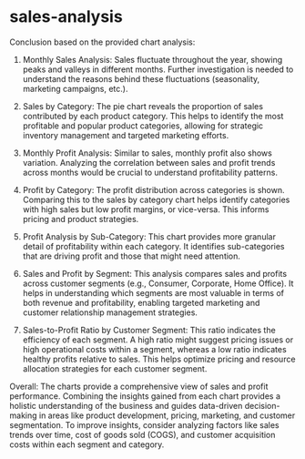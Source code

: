 # sales-analysis

 Conclusion based on the provided chart analysis:

1. Monthly Sales Analysis: Sales fluctuate throughout the year, showing peaks and valleys in different months.  Further investigation is needed to understand the reasons behind these fluctuations (seasonality, marketing campaigns, etc.).

2. Sales by Category:  The pie chart reveals the proportion of sales contributed by each product category. This helps to identify the most profitable and popular product categories, allowing for strategic inventory management and targeted marketing efforts.

 3. Monthly Profit Analysis:  Similar to sales, monthly profit also shows variation.  Analyzing the correlation between sales and profit trends across months would be crucial to understand profitability patterns.

4. Profit by Category: The profit distribution across categories is shown.  Comparing this to the sales by category chart helps identify categories with high sales but low profit margins, or vice-versa. This informs pricing and product strategies.


 5. Profit Analysis by Sub-Category: This chart provides more granular detail of profitability within each category.  It identifies sub-categories that are driving profit and those that might need attention.

 6. Sales and Profit by Segment:  This analysis compares sales and profits across customer segments (e.g., Consumer, Corporate, Home Office).  It helps in understanding which segments are most valuable in terms of both revenue and profitability, enabling targeted marketing and customer relationship management strategies.


 7. Sales-to-Profit Ratio by Customer Segment: This ratio indicates the efficiency of each segment.  A high ratio might suggest pricing issues or high operational costs within a segment, whereas a low ratio indicates healthy profits relative to sales.  This helps optimize pricing and resource allocation strategies for each customer segment.


 Overall: The charts provide a comprehensive view of sales and profit performance. Combining the insights gained from each chart provides a holistic understanding of the business and guides data-driven decision-making in areas like product development, pricing, marketing, and customer segmentation.  To improve insights, consider analyzing factors like sales trends over time, cost of goods sold (COGS), and customer acquisition costs within each segment and category.
